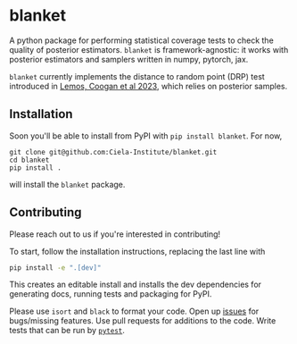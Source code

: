 # blanket

A python package for performing statistical coverage tests to check the quality
of posterior estimators. `blanket` is framework-agnostic: it works with posterior
estimators and samplers written in numpy, pytorch, jax.

`blanket` currently implements the distance to random point (DRP) test introduced
in [Lemos, Coogan et al 2023](https://arxiv.org/abs/2302.03026), which relies on
posterior samples.

<!-- An upcoming release will implement the highest posterior density region test (HPDR; see [Hermans, Delaunoy et al 2022](https://arxiv.org/abs/2110.06581) or [Cole et al 2022](https://arxiv.org/abs/2111.08030)), which requires a posterior density estimator. -->

## Installation

Soon you'll be able to install from PyPI with `pip install blanket`. For now,
```
git clone git@github.com:Ciela-Institute/blanket.git
cd blanket
pip install .
```
will install the `blanket` package.

## Contributing

Please reach out to us if you're interested in contributing!

To start, follow the installation instructions, replacing the last line with
```bash
pip install -e ".[dev]"
```
This creates an editable install and installs the dev dependencies for generating
docs, running tests and packaging for PyPI.

Please use `isort` and `black` to format your code. Open up [issues](https://github.com/Ciela-Institute/blanket/issues)
for bugs/missing features. Use pull requests for additions to the code. Write tests
that can be run by [`pytest`](https://docs.pytest.org/).
